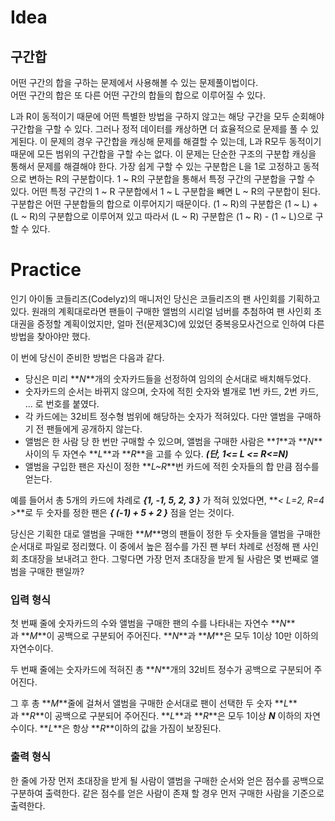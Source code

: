# Idea

## 구간합

어떤 구간의 합을 구하는 문제에서 사용해볼 수 있는 문제풀이법이다.  
어떤 구간의 합은 또 다른 어떤 구간의 합들의 합으로 이루어질 수 있다.

L과 R이 동적이기 때문에 어떤 특별한 방법을 구하지 않고는 해당 구간을 모두 순회해야 구간합을 구할 수 있다. 그러나 정적 데이터를 캐상하면 더 효율적으로 문제를 풀 수 있게된다. 이 문제의 경우 구간합을 캐싱해 문제를 해결할 수 있는데, L과 R모두 동적이기 때문에 모든 범위의 구간합을 구할 수는 없다. 이 문제는 단순한 구조의 구분합 캐싱을 통해서 문제를 해결해야 한다. 가장 쉽게 구할 수 있는 구분합은 L을 1로 고정하고 동적으로 변하는 R의 구분합이다. 1 ~ R의 구분합을 통해서 특정 구간의 구분합을 구할 수 있다. 어떤 특정 구간의 1 ~ R 구분합에서 1 ~ L 구분합을 빼면 L ~ R의 구분합이 된다. 구분합은 어떤 구분합들의 합으로 이루어지기 때문이다. (1 ~ R)의 구분합은 (1 ~ L) + (L ~ R)의 구분합으로 이루어져 있고 따라서 (L ~ R) 구분합은 (1 ~ R) - (1 ~ L)으로 구할 수 있다.

# Practice

인기 아이돌 코들리즈(Codelyz)의 매니저인 당신은 코들리즈의 팬 사인회를 기획하고 있다. 원래의 계획대로라면 팬들이 구매한 앨범의 시리얼 넘버를 추첨하여 팬 사인회 초대권을 증정할 계획이었지만, 얼마 전(문제3C)에 있었던 중복응모사건으로 인하여 다른 방법을 찾아야만 했다.

이 번에 당신이 준비한 방법은 다음과 같다.

- 당신은 미리 **_N_**개의 숫자카드들을 선정하여 임의의 순서대로 배치해두었다.
- 숫자카드의 순서는 바뀌지 않으며, 숫자에 적힌 숫자와 별개로 1번 카드, 2번 카드, ... 로 번호를 붙였다.
- 각 카드에는 32비트 정수형 범위에 해당하는 숫자가 적혀있다. 다만 앨범을 구매하기 전 팬들에게 공개하지 않는다.
- 앨범은 한 사람 당 한 번만 구매할 수 있으며, 앨범을 구매한 사람은 **_1_**과 **_N_**사이의 두 자연수 **_L_**과 **_R_**을 고를 수 있다. **_(단, 1<= L <= R<=N)_**
- 앨범을 구입한 팬은 자신이 정한 **_L~R_**번 카드에 적힌 숫자들의 합 만큼 점수를 얻는다.

예를 들어서 총 5개의 카드에 차례로 **_{1, -1, 5, 2, 3 }_** 가 적혀 있었다면, **_< L=2, R=4 >_**로 두 숫자를 정한 팬은 **_{ (-1) + 5 + 2 }_** 점을 얻는 것이다.

당신은 기획한 대로 앨범을 구매한 **_M_**명의 팬들이 정한 두 숫자들을 앨범을 구매한 순서대로 파일로 정리했다. 이 중에서 높은 점수를 가진 팬 부터 차례로 선정해 팬 사인회 초대장을 보내려고 한다. 그렇다면 가장 먼저 초대장을 받게 될 사람은 몇 번째로 앨범을 구매한 팬일까?

### **입력 형식**

첫 번째 줄에 숫자카드의 수와 앨범을 구매한 팬의 수를 나타내는 자연수 **_N_**과 **_M_**이 공백으로 구분되어 주어진다. **_N_**과 **_M_**은 모두 1이상 10만 이하의 자연수이다.

두 번째 줄에는 숫자카드에 적혀진 총 **_N_**개의 32비트 정수가 공백으로 구분되어 주어진다.

그 후 총 **_M_**줄에 걸쳐서 앨범을 구매한 순서대로 팬이 선택한 두 숫자 **_L_**과 **_R_**이 공백으로 구분되어 주어진다. **_L_**과 **_R_**은 모두 1이상 **_N_** 이하의 자연수이다. **_L_**은 항상 **_R_**이하의 값을 가짐이 보장된다.

### **출력 형식**

한 줄에 가장 먼저 초대장을 받게 될 사람이 앨범을 구매한 순서와 얻은 점수를 공백으로 구분하여 출력한다. 같은 점수를 얻은 사람이 존재 할 경우 먼저 구매한 사람을 기준으로 출력한다.
